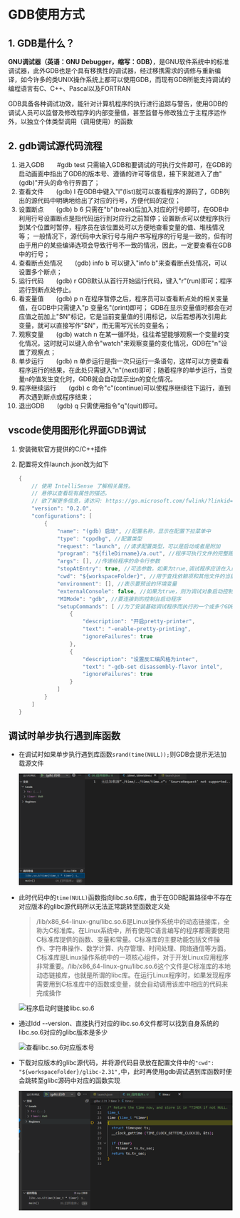 # GDB使用方式

## 1.  GDB是什么？

**GNU调试器（英语：GNU Debugger，缩写：GDB）**，是GNU软件系统中的标准调试器，此外GDB也是个具有移携性的调试器，经过移携需求的调修与重新编译，如今许多的类UNIX操作系统上都可以使用GDB，而现有GDB所能支持调试的编程语言有C、C++、Pascal以及FORTRAN

GDB具备各种调试功效，能针对计算机程序的执行进行追踪与警告，使用GDB的调试人员可以监督及修改程序的内部变量值，甚至监督与修改独立于主程序运作外，以独立个体类型调用（调用使用）的函数

## 2. gdb调试源代码流程

1. 进入GDB　　#gdb test
只需输入GDB和要调试的可执行文件即可，在GDB的启动画面中指出了GDB的版本号、遵循的许可等信息，接下来就进入了由"(gdb)"开头的命令行界面了；
2. 查看文件　　(gdb) l
在GDB中键入"l"(list)就可以查看程序的源码了，GDB列出的源代码中明确地给出了对应的行号，方便代码的定位；
3. 设置断点　　(gdb) b 6
只需在"b"(break)后加入对应的行号即可，在GDB中利用行号设置断点是指代码运行到对应行之前暂停；设置断点可以使程序执行到某个位置时暂停，程序员在该位置处可以方便地查看变量的值、堆栈情况等；
一般情况下，源代码中大家行号与用户书写程序的行号是一致的，但有时由于用户的某些编译选项会导致行号不一致的情况，因此，一定要查看在GDB中的行号；
4. 查看断点处情况　　(gdb) info b
可以键入"info b"来查看断点处情况，可以设置多个断点；
5. 运行代码　　(gdb) r
GDB默认从首行开始运行代码，键入"r"(run)即可；程序运行到断点处停止。
6. 看变量值　　(gdb) p n
在程序暂停之后，程序员可以查看断点处的相关变量值，在GDB中只需键入"p 变量名"(print)即可；
GDB在显示变量值时都会在对应值之前加上"$N"标记，它是当前变量值的引用标记，以后若想再次引用此变量，就可以直接写作"$N"，而无需写冗长的变量名；
7. 观察变量　　(gdb) watch n
在某一循环处，往往希望能够观察一个变量的变化情况，这时就可以键入命令"watch"来观察变量的变化情况，GDB在"n"设置了观察点；
8. 单步运行　　(gdb) n
单步运行是指一次只运行一条语句，这样可以方便查看程序运行的结果，在此处只需键入"n"(next)即可；随着程序的单步运行，当变量n的值发生变化时，GDB就会自动显示出n的变化情况。
9. 程序继续运行　　(gdb) c
命令"c"(continue)可以使程序继续往下运行，直到再次遇到断点或程序结束；
10. 退出GDB　　(gdb) q
只需使用指令"q"(quit)即可。

## vscode使用图形化界面GDB调试

1. 安装微软官方提供的C/C++插件

2. 配置将文件launch.json改为如下

   ```cpp
   {
       // 使用 IntelliSense 了解相关属性。 
       // 悬停以查看现有属性的描述。
       // 欲了解更多信息，请访问: https://go.microsoft.com/fwlink/?linkid=830387
       "version": "0.2.0",
       "configurations": [
           {
               "name": "(gdb) 启动", //配置名称，显示在配置下拉菜单中
               "type": "cppdbg", //配置类型
               "request": "launch", //请求配置类型，可以是启动或者是附加
               "program": "${fileDirname}/a.out", //程序可执行文件的完整路径，${workspaceFolder}表示远程连接的初始路径
               "args": [], //传递给程序的命令行参数
               "stopAtEntry": true, //可选参数，如果为true,调试程序应该在入口（main）处停止
               "cwd": "${workspaceFolder}", //用于查找依赖项和其他文件的当前工作目录
               "environment": [], //表示要预设的环境变量
               "externalConsole": false, //如果为true，则为调试对象启动控制台
               "MIMode": "gdb", //要连接到的控制台启动程序
               "setupCommands": [ //为了安装基础调试程序而执行的一个或多个GDB/LLDB命令
                   {
                       "description": "开启pretty-printer",
                       "text": "-enable-pretty-printing",
                       "ignoreFailures": true
                   },
                   {
                       "description": "设置反汇编风格为inter",
                       "text": "-gdb-set disassembly-flavor intel",
                       "ignoreFailures": true
                   }
               ]
           }
       ]
   }
   ```

## 调试时单步执行遇到库函数

* 在调试时如果单步执行遇到库函数`srand(time(NULL));`则GDB会提示无法加载源文件

  ![无法加载源文件](./image/01_无法加载源文件.png)

* 此时代码中的`time(NULL)`函数指向libc.so.6库，由于在GDB配置路径中不存在对应版本的glibc源代码所以无法正常跳转至函数定义处

  >  /lib/x86_64-linux-gnu/libc.so.6是Linux操作系统中的动态链接库，全称为C标准库。在Linux系统中，所有使用C语言编写的程序都需要使用C标准库提供的函数、变量和常量。C标准库的主要功能包括文件操作、字符串操作、数学计算、内存管理、时间处理、网络通信等方面。C标准库是Linux操作系统中的一项核心组件，对于开发Linux应用程序非常重要。/lib/x86_64-linux-gnu/libc.so.6这个文件是C标准库的本地动态链接库，也就是所谓的libc库。在运行Linux程序时，如果发现程序需要用到C标准库中的函数或变量，就会自动调用该库中相应的代码来完成操作

  ![程序启动时链接libc.so.6](./image/02_%E9%93%BE%E6%8E%A5libc.so.6%E5%BA%93.png)

* 通过ldd --version、直接执行对应的libc.so.6文件都可以找到自身系统的libc.so.6对应的glibc版本是多少

  ![查看libc.so.6对应版本号](./image/03_%E6%9F%A5%E7%9C%8Blibc.so.6%E5%AF%B9%E5%BA%94%E7%89%88%E6%9C%AC%E5%8F%B7.png)

* 下载对应版本的glibc源代码，并将源代码目录放在配置文件中的`"cwd": "${workspaceFolder}/glibc-2.31",`中，此时再使用gdb调试遇到库函数时便会跳转至glibc源码中对应的函数实现

  ![time函数](./image/04_time函数.png)
